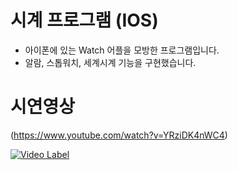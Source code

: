 # 시계 프로그램 (IOS)

- 아이폰에 있는 Watch 어플을 모방한 프로그램입니다.
- 알람, 스톱워치, 세계시계 기능을 구현했습니다.

# 시연영상
(https://www.youtube.com/watch?v=YRziDK4nWC4)

[![Video Label](http://img.youtube.com/vi/YRziDK4nWC4/0.jpg)](https://www.youtube.com/watch?v=YRziDK4nWC4)
